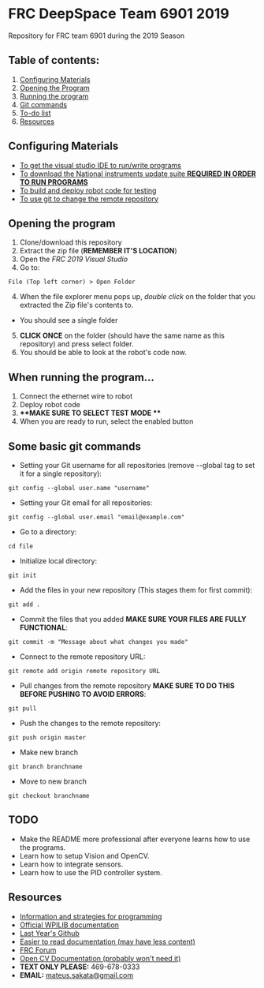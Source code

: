 # FRC DeepSpace Team 6901 2019
Repository for FRC team 6901 during the 2019 Season
## Table of contents:
1. [Configuring Materials](https://github.com/Knights-Robotics/FRC-DeepSpace--6901-2019/blob/master/README.md#configuring-materials)
2. [Opening the Program](https://github.com/Knights-Robotics/FRC-DeepSpace--6901-2019/blob/master/README.md#opening-the-program) 
3. [Running the program](https://github.com/Knights-Robotics/FRC-DeepSpace--6901-2019/blob/master/README.md#when-running-the-program)
4. [Git commands](https://github.com/Knights-Robotics/FRC-DeepSpace--6901-2019/blob/master/README.md#some-basic-git-commands)
5. [To-do list](https://github.com/Knights-Robotics/FRC-DeepSpace--6901-2019/blob/master/README.md#todo)
6. [Resources](https://github.com/Knights-Robotics/FRC-DeepSpace--6901-2019/blob/master/README.md#resources)

## Configuring Materials
* [To get the visual studio IDE to run/write programs](https://wpilib.screenstepslive.com/s/currentCS/m/java/l/1027503-installing-c-and-java-development-tools-for-frc)
* [To download the National instruments update suite **REQUIRED IN ORDER TO RUN PROGRAMS**](https://wpilib.screenstepslive.com/s/currentCS/m/java/l/1027504-installing-the-frc-update-suite-all-languages) 
* [To build and deploy robot code for testing](https://wpilib.screenstepslive.com/s/currentCS/m/java/l/1027063-building-and-deploying-to-a-roborio)
* [To use git to change the remote repository](https://git-scm.com/downloads)
## Opening the program
1. Clone/download this repository
2. Extract the zip file (**REMEMBER IT'S LOCATION**)
2. Open the *FRC 2019 Visual Studio*
3. Go to:
```
File (Top left corner) > Open Folder   
```
4. When the file explorer menu pops up, *double click* on the folder that you extracted the Zip file's contents to.
 * You should see a single folder
5. **CLICK ONCE** on the folder (should have the same name as this repository) and press select folder.
6. You should be able to look at the robot's code now.
## When running the program...
1. Connect the ethernet wire to robot
2. Deploy robot code
3. __**MAKE SURE TO SELECT TEST MODE **__
4. When you are ready to run, select the enabled button

## Some basic git commands

* Setting your Git username for all repositories (remove --global tag to set it for a single repository):
```
git config --global user.name "username"
```
* Setting your Git email for all repositories:
```
git config --global user.email "email@example.com"
```
* Go to a directory:
```
cd file
```
* Initialize local directory:
```
git init
```
* Add the files in your new repository (This stages them for first commit):
```
git add .
```
* Commit the files that you added **MAKE SURE YOUR FILES ARE FULLY FUNCTIONAL**:
```
git commit -m "Message about what changes you made"
```
* Connect to the remote repository URL:
```
git remote add origin remote repository URL
```
* Pull changes from the remote repository **MAKE SURE TO DO THIS BEFORE PUSHING TO AVOID ERRORS**:
```
git pull
```
* Push the changes to the remote repository: 
```
git push origin master
```
* Make new branch 
```
git branch branchname
```
* Move to new branch 
```
git checkout branchname
```

## TODO
* Make the README more professional after everyone learns how to use the programs.
* Learn how to setup Vision and OpenCV.
* Learn how to integrate sensors.
* Learn how to use the PID controller system.

## Resources

* [Information and strategies for programming](https://wpilib.screenstepslive.com/s/currentCS/m/java)
* [Official WPILIB documentation](http://first.wpi.edu/FRC/roborio/release/docs/java/)
* [Last Year's Github](https://github.com/Knights-Robotics/FRC-Programming)
* [Easier to read documentation (may have less content)](https://frc-pdr.readthedocs.io/en/latest/)
* [FRC Forum](https://www.chiefdelphi.com/c/first)
* [Open CV Documentation (probably won't need it)](https://opencv.org/)
* **TEXT ONLY PLEASE:** 469-678-0333
* **EMAIL:** mateus.sakata@gmail.com 
